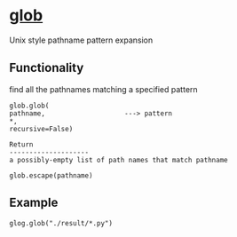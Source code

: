 # [glob](https://docs.python.org/3/library/glob.html)
Unix style pathname pattern expansion

## Functionality
find all the pathnames matching a specified pattern

```
glob.glob(
pathname,                    ---> pattern
*,
recursive=False)

Return
--------------------
a possibly-empty list of path names that match pathname
```

```
glob.escape(pathname)
```

## Example
```
glog.glob("./result/*.py")

```
